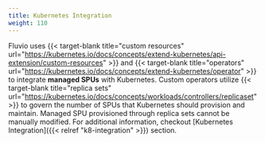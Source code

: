 ```yaml
---
title: Kubernetes Integration
weight: 110
---
```


Fluvio uses {{< target-blank title="custom resources" url="https://kubernetes.io/docs/concepts/extend-kubernetes/api-extension/custom-resources" >}} and {{< target-blank title="operators" url="https://kubernetes.io/docs/concepts/extend-kubernetes/operator" >}} to integrate **managed SPUs** with Kubernetes. Custom operators utilize {{< target-blank title="replica sets" url="https://kubernetes.io/docs/concepts/workloads/controllers/replicaset" >}} to govern the number of SPUs that Kubernetes should provision and maintain. Managed SPU provisioned through replica sets cannot be manually modified. For additional information, checkout [Kubernetes Integration]({{< relref "k8-integration" >}}) section.
